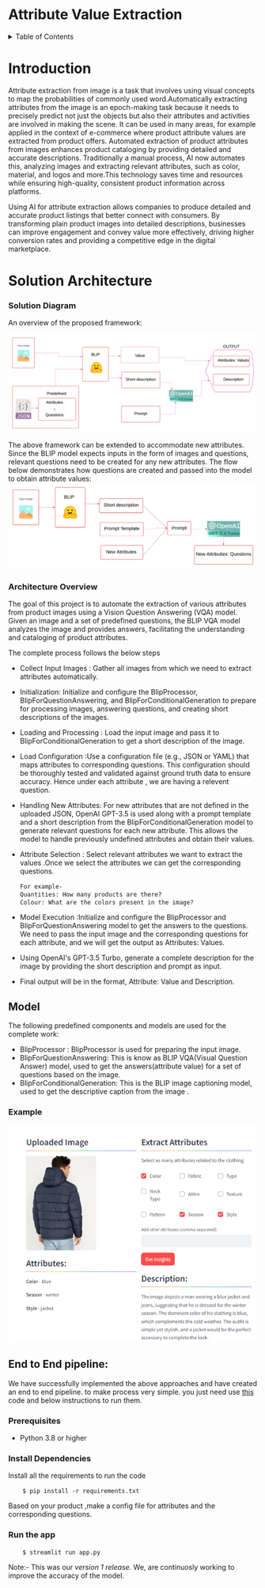 

# Attribute Value Extraction
<a name="readme-top"></a>

<details>
  <summary>Table of Contents</summary>
  <ol>
    <li><a href>Introduction</a></li> 
       <li><a href>Solution Architecture</a>
    </li>
    <li><a href>Models</a></li>
    <li><a href>Example</a></li>
    <li><a href >End to End pipeline</a></li>
    <!-- <li><a href="#contact">Contact</a></li>
    <li><a href="#acknowledgments">Acknowledgments</a></li> -->
  </ol>
</details>

# Introduction
Attribute extraction from image is a task that involves using visual concepts to map the probabilities of commonly used word.Automatically extracting attributes from the image is an epoch-making task because it needs to precisely predict not just the objects but also their attributes and activities are involved in making the scene. It can be used in many areas, for example applied in the context of e-commerce where product attribute values are extracted from product offers.
Automated extraction of product attributes from images enhances product cataloging by providing detailed and accurate descriptions. Traditionally a manual process, AI now automates this, analyzing images and extracting relevant attributes, such as color, material, and logos and more.This technology saves time and resources while ensuring high-quality, consistent product information across platforms.


Using AI for attribute extraction allows companies to produce detailed and accurate product listings that better connect with consumers. By transforming plain product images into detailed descriptions, businesses can improve engagement and convey value more effectively, driving higher conversion rates and providing a competitive edge in the digital marketplace.






# Solution Architecture

### Solution Diagram
An overview of the proposed framework:

![overview image](https://github.com/Kunilata09/Rough/blob/main/MY_DOC1%20(4).png) 

The above framework can be extended to accommodate new attributes. Since the BLIP model expects inputs in the form of images and questions, relevant questions need to be created for any new attributes. The flow below demonstrates how questions are created and passed into the model to obtain attribute values:
![overview image](https://github.com/Kunilata09/Rough/blob/main/MY_DOC1%20(5).png) 




### Architecture Overview

The goal of this project is to automate the extraction of various attributes from product images using a Vision Question Answering (VQA) model. Given an image and a set of predefined questions, the BLIP VQA model analyzes the image and provides answers, facilitating the understanding and cataloging of product attributes.

The complete process follows the below steps


- Collect Input Images :
   Gather all images from which we need to extract attributes automatically.

- Initialization: Initialize and configure the BlipProcessor, BlipForQuestionAnswering, and BlipForConditionalGeneration to prepare for processing images, answering questions, and creating short descriptions of the images.
- Loading and Processing : Load the input image and pass it to BlipForConditionalGeneration to get a short description of the image.
- Load Configuration :Use a configuration file (e.g., JSON or YAML) that maps attributes to corresponding questions. This configuration should be thoroughly tested and validated against ground truth data to ensure accuracy. Hence under each attribute , we are having a relevent question.
- Handling New Attributes: For new attributes that are not defined in the uploaded JSON, OpenAI GPT-3.5 is used along with a prompt template and a short description from the BlipForConditionalGeneration model to generate relevant questions for each new attribute. This allows the model to handle previously undefined attributes and obtain their values.
- Attribute Selection :  Select relevant attributes we want to extract the values .Once we select the attributes we can get the corresponding questions.

      For example-
      Quantities: How many products are there?
      Colour: What are the colors present in the image?

- Model Execution :Initialize and configure the BlipProcessor and BlipForQuestionAnswering model to get the answers to the questions. We need to pass the input image and the corresponding questions for each attribute, and we will get the output as Attributes: Values.
- Using OpenAI's GPT-3.5 Turbo, generate a complete description for the image by providing the short description and prompt as input.
- Final output will be in the format, Attribute: Value and Description.

## Model
The following predefined components and models are used for the complete work:

- BlipProcessor : BlipProcessor is used for preparing the input image.
- BlipForQuestionAnswering: This is know as BLIP VQA(Visual Question Answer) model,  used to get the answers(attribute value) for a set of questions based on the image.
- BlipForConditionalGeneration: This is the BLIP image captioning model, used to get the descriptive caption from the image .


<div id="top"></div>
<h3 align="left">Example</h3>



![](https://github.com/Kunilata09/Rough/blob/main/Screenshot%202024-07-16%20163827.png)






## End to End pipeline:
We have successfully implemented the above approaches and have created an end to end pipeline. to make process very simple. you just need use [this](https://github.com/Kunilata09/Rough/edit/main/README.md) code and below instructions to run them.
### Prerequisites

- Python 3.8 or higher
### Install Dependencies

Install all the requirements to run the code

        $ pip install -r requirements.txt
        
Based on your product ,make a config file for attributes and the corresponding questions. 

### Run the app
 
        $ streamlit run app.py
        


Note:- This was our *version 1 release*. We, are continuosly working to improve the accuracy of the model.



